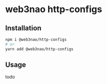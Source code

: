 # web3nao http-configs

## Installation

```bash
npm i @web3nao/http-configs
# or
yarn add @web3nao/http-configs
```

## Usage

todo
